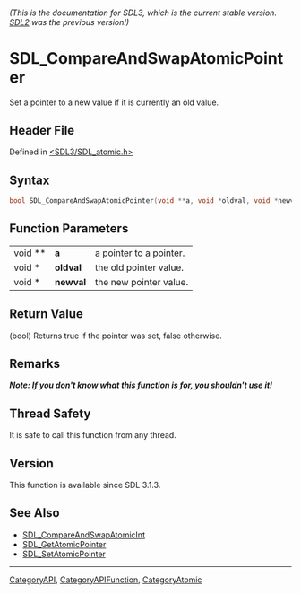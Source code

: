 ###### (This is the documentation for SDL3, which is the current stable version. [SDL2](https://wiki.libsdl.org/SDL2/) was the previous version!)
# SDL_CompareAndSwapAtomicPointer

Set a pointer to a new value if it is currently an old value.

## Header File

Defined in [<SDL3/SDL_atomic.h>](https://github.com/libsdl-org/SDL/blob/main/include/SDL3/SDL_atomic.h)

## Syntax

```c
bool SDL_CompareAndSwapAtomicPointer(void **a, void *oldval, void *newval);
```

## Function Parameters

|         |            |                         |
| ------- | ---------- | ----------------------- |
| void ** | **a**      | a pointer to a pointer. |
| void *  | **oldval** | the old pointer value.  |
| void *  | **newval** | the new pointer value.  |

## Return Value

(bool) Returns true if the pointer was set, false otherwise.

## Remarks

***Note: If you don't know what this function is for, you shouldn't use
it!***

## Thread Safety

It is safe to call this function from any thread.

## Version

This function is available since SDL 3.1.3.

## See Also

- [SDL_CompareAndSwapAtomicInt](SDL_CompareAndSwapAtomicInt)
- [SDL_GetAtomicPointer](SDL_GetAtomicPointer)
- [SDL_SetAtomicPointer](SDL_SetAtomicPointer)

----
[CategoryAPI](CategoryAPI), [CategoryAPIFunction](CategoryAPIFunction), [CategoryAtomic](CategoryAtomic)

